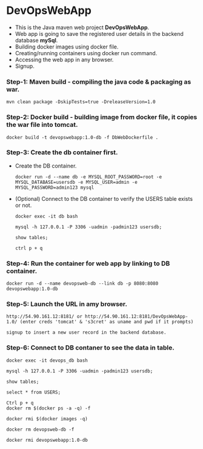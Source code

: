 # DevOpsWebApp

* This is the Java maven web project **DevOpsWebApp**.
* Web app is going to save the registered user details in the backend database **mySql**.
* Building docker images using docker file.
* Creating/running containers using docker run command.
* Accessing the web app in any browser.
* Signup.


### Step-1: Maven build - compiling the java code & packaging as war.

    mvn clean package -DskipTests=true -DreleaseVersion=1.0

### Step-2: Docker build - building image from docker file, it copies the war file into tomcat.

    docker build -t devopswebapp:1.0-db -f DbWebDockerfile .

### Step-3: Create the db container first.


  * Create the DB container.

        docker run -d --name db -e MYSQL_ROOT_PASSWORD=root -e MYSQL_DATABASE=usersdb -e MYSQL_USER=admin -e MYSQL_PASSWORD=admin123 mysql
  
  * (Optional) Connect to the DB container to verify the USERS table exists or not.

        docker exec -it db bash

        mysql -h 127.0.0.1 -P 3306 -uadmin -padmin123 usersdb;

        show tables;

        ctrl p + q

### Step-4: Run the container for web app by linking to DB container.
    
    docker run -d --name devopsweb-db --link db -p 8080:8080 devopswebapp:1.0-db

### Step-5: Launch the URL in amy browser.
    
    http://54.90.161.12:8181/ or http://54.90.161.12:8181/DevOpsWebApp-1.0/ (enter creds 'tomcat' & 's3cret' as uname and pwd if it prompts)
    
    signup to insert a new user record in the backend database.
    
### Step-6: Connect to DB contaner to see the data in table.

    docker exec -it devops_db bash

    mysql -h 127.0.0.1 -P 3306 -uadmin -padmin123 usersdb;

    show tables;
    
    select * from USERS;
    
    Ctrl p + q
    docker rm $(docker ps -a -q) -f

    docker rmi $(docker images -q)
    
    docker rm devopsweb-db -f
    
    docker rmi devopswebapp:1.0-db
